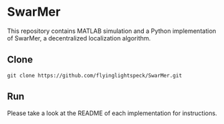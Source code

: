 # SwarMer

This repository contains MATLAB simulation and a Python implementation of SwarMer, a decentralized localization algorithm.

## Clone
``git clone https://github.com/flyinglightspeck/SwarMer.git``

## Run
Please take a look at the README of each implementation for instructions.
